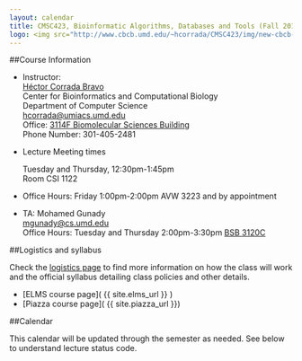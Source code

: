```yaml
---
layout: calendar
title: CMSC423, Bioinformatic Algorithms, Databases and Tools (Fall 2015)
logo: <img src="http://www.cbcb.umd.edu/~hcorrada/CMSC423/img/new-cbcb-logo3_0.png"/>
---
```



##Course Information

*	Instructor:  
	[H&eacute;ctor Corrada Bravo](http://www.cbcb.umd.edu/~hcorrada)  
	Center for Bioinformatics and Computational Biology  
	Department of Computer Science  
	<hcorrada@umiacs.umd.edu>  
	Office: [3114F Biomolecular Sciences Building](http://www.cbcb.umd.edu/about-us/directions)  
	Phone Number: 301-405-2481

*	Lecture Meeting times  

	Tuesday and Thursday, 12:30pm-1:45pm  
	Room CSI 1122

*	Office Hours: Friday 1:00pm-2:00pm AVW 3223 and by appointment

*	TA: Mohamed Gunady  
	<mgunady@cs.umd.edu>  
	Office Hours: Tuesday and Thursday 2:00pm-3:30pm [BSB 3120C](http://www.cbcb.umd.edu/about-us/directions)


##Logistics and syllabus

Check the [logistics page](logistics.html) to find more information on how the class will work and the official syllabus detailing class policies and other details.

* [ELMS course page]( {{ site.elms_url }} )  
* [Piazza course page]( {{ site.piazza_url }})  

##Calendar

This calendar will be updated through the semester as needed.
See below to understand lecture status code.
